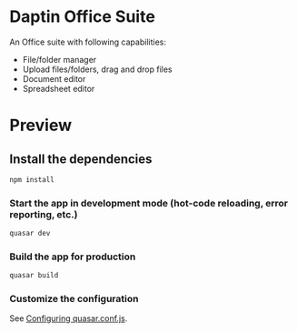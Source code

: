 # Daptin Office Suite

An Office suite with following capabilities:

- File/folder manager
- Upload files/folders, drag and drop files
- Document editor
- Spreadsheet editor

# Preview



## Install the dependencies
```bash
npm install
```

### Start the app in development mode (hot-code reloading, error reporting, etc.)
```bash
quasar dev
```


### Build the app for production
```bash
quasar build
```

### Customize the configuration
See [Configuring quasar.conf.js](https://quasar.dev/quasar-cli/quasar-conf-js).
